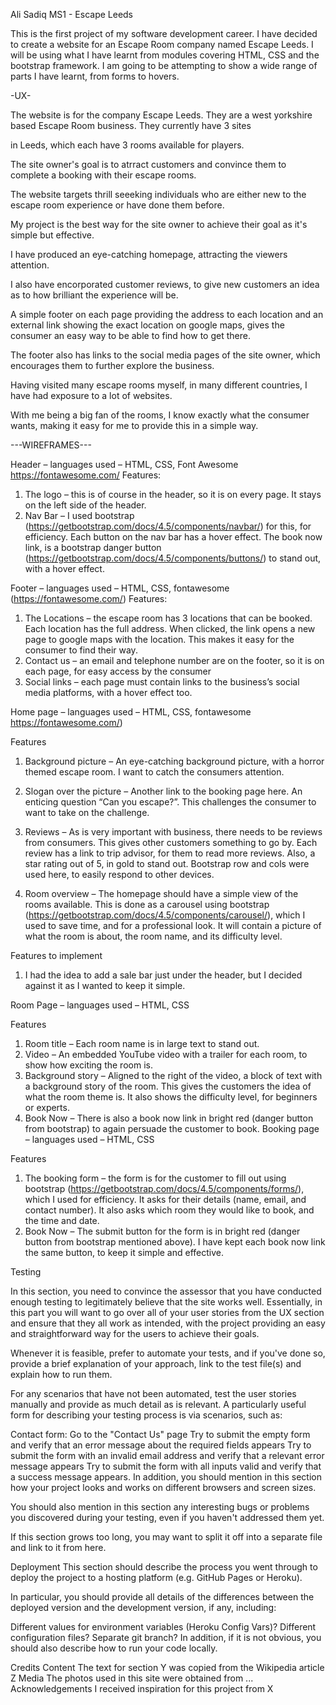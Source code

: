 Ali Sadiq MS1 - Escape Leeds

This is the first project of my software development career. I have decided to create a website for an Escape Room company named Escape Leeds.
I will be using what I have learnt from modules covering HTML, CSS and the bootstrap framework. I am going to be attempting to show a wide range
of parts I have learnt, from forms to hovers. 

-UX-

The website is for the company Escape Leeds. They are a west yorkshire based Escape Room business. They currently have 3 sites

in Leeds, which each have 3 rooms available for players. 

The site owner's goal is to atrract customers and convince them to complete a booking with their escape rooms.

The website targets thrill seeeking individuals who are either new to the escape room experience or have done them before.

My project is the best way for the site owner to achieve their goal as it's simple but effective. 

I have produced an eye-catching homepage, attracting the viewers attention. 

I also have encorporated customer reviews, to give new customers an idea as to how brilliant the experience will be. 

A simple footer on each page providing the address to each location and an external link showing the exact location on google maps, 
gives the consumer an easy way to be able to find how to get there.

The footer also has links to the social media pages of the site owner, which encourages them to further explore the business.

Having visited many escape rooms myself, in many different countries, I have had exposure to a lot of websites.

With me being a big fan of the rooms, I know exactly what the consumer wants, making it easy for me to provide this in a simple way.







---WIREFRAMES---

Header – languages used – HTML, CSS, Font Awesome https://fontawesome.com/
Features:
1.	The logo – this is of course in the header, so it is on every page. It stays on the left side of the header.
2.	Nav Bar – I used bootstrap (https://getbootstrap.com/docs/4.5/components/navbar/) for this, for efficiency. Each button on the nav bar has a hover effect. The book now link, is a bootstrap danger button (https://getbootstrap.com/docs/4.5/components/buttons/) to stand out, with a hover effect. 


Footer – languages used – HTML, CSS, fontawesome (https://fontawesome.com/)
Features:
1.	The Locations – the escape room has 3 locations that can be booked. Each location has the full address. When clicked, the link opens a new page to google maps with the location. This makes it easy for the consumer to find their way. 
2.	Contact us – an email and telephone number are on the footer, so it is on each page, for easy access by the consumer
3.	Social links – each page must contain links to the business’s social media platforms, with a hover effect too.

















Home page – languages used – HTML, CSS, fontawesome https://fontawesome.com/)

 

Features 
1.	Background picture – An eye-catching background picture, with a horror themed escape room. I want to catch the consumers attention.

 
2.	Slogan over the picture – Another link to the booking page here. An enticing question “Can you escape?”. This challenges the consumer to want to take on the challenge.
3.	Reviews – As is very important with business, there needs to be reviews from consumers. This gives other customers something to go by. Each review has a link to trip advisor, for them to read more reviews. Also, a star rating out of 5, in gold to stand out. Bootstrap row and cols were used here, to easily respond to other devices. 

 
4.	Room overview – The homepage should have a simple view of the rooms available. This is done as a carousel using bootstrap (https://getbootstrap.com/docs/4.5/components/carousel/), which I used to save time, and for a professional look. It will contain a picture of what the room is about, the room name, and its difficulty level. 

 

Features to implement 
1.	I had the idea to add a sale bar just under the header, but I decided against it as I wanted to keep it simple.











Room Page – languages used – HTML, CSS

 

Features
1.	Room title – Each room name is in large text to stand out.
2.	Video – An embedded YouTube video with a trailer for each room, to show how exciting the room is. 
3.	Background story – Aligned to the right of the video, a block of text with a background story of the room. This gives the customers the idea of what the room theme is. It also shows the difficulty level, for beginners or experts. 
4.	Book Now – There is also a book now link in bright red (danger button from bootstrap) to again persuade the customer to book.
Booking page – languages used – HTML, CSS

 

Features 
1.	The booking form – the form is for the customer to fill out using bootstrap (https://getbootstrap.com/docs/4.5/components/forms/), which I used for efficiency. It asks for their details (name, email, and contact number). It also asks which room they would like to book, and the time and date. 
2.	Book Now – The submit button for the form is in bright red (danger button from bootstrap mentioned above). I have kept each book now link the same button, to keep it simple and effective.






Testing

In this section, you need to convince the assessor that you have conducted enough testing to legitimately believe that the site works well. Essentially, in this part you will want to go over all of your user stories from the UX section and ensure that they all work as intended, with the project providing an easy and straightforward way for the users to achieve their goals.

Whenever it is feasible, prefer to automate your tests, and if you've done so, provide a brief explanation of your approach, link to the test file(s) and explain how to run them.

For any scenarios that have not been automated, test the user stories manually and provide as much detail as is relevant. A particularly useful form for describing your testing process is via scenarios, such as:

Contact form:
Go to the "Contact Us" page
Try to submit the empty form and verify that an error message about the required fields appears
Try to submit the form with an invalid email address and verify that a relevant error message appears
Try to submit the form with all inputs valid and verify that a success message appears.
In addition, you should mention in this section how your project looks and works on different browsers and screen sizes.

You should also mention in this section any interesting bugs or problems you discovered during your testing, even if you haven't addressed them yet.

If this section grows too long, you may want to split it off into a separate file and link to it from here.

Deployment
This section should describe the process you went through to deploy the project to a hosting platform (e.g. GitHub Pages or Heroku).

In particular, you should provide all details of the differences between the deployed version and the development version, if any, including:

Different values for environment variables (Heroku Config Vars)?
Different configuration files?
Separate git branch?
In addition, if it is not obvious, you should also describe how to run your code locally.

Credits
Content
The text for section Y was copied from the Wikipedia article Z
Media
The photos used in this site were obtained from ...
Acknowledgements
I received inspiration for this project from X

